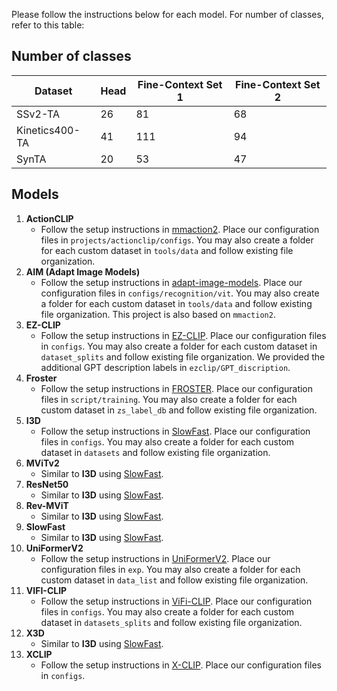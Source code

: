 Please follow the instructions below for each model. For number of classes, refer to this table:
## Number of classes

| Dataset    | Head | Fine-Context Set 1 | Fine-Context Set 2 |
|------------|--------------|--------------------|--------------------|
| SSv2-TA    | 26           | 81                 | 68                 |
| Kinetics400-TA | 41        | 111                | 94                 |
| SynTA      | 20           | 53                 | 47                 |

## Models
1. **ActionCLIP**
   - Follow the setup instructions in [mmaction2](https://github.com/open-mmlab/mmaction2). Place our configuration files in `projects/actionclip/configs`. You may also create a folder for each custom dataset in `tools/data` and follow existing file organization.
2. **AIM (Adapt Image Models)**
   - Follow the setup instructions in [adapt-image-models](https://github.com/taoyang1122/adapt-image-models). Place our configuration files in `configs/recognition/vit`. You may also create a folder for each custom dataset in `tools/data` and follow existing file organization. This project is also based on `mmaction2`.
3. **EZ-CLIP**
   - Follow the setup instructions in [EZ-CLIP](https://github.com/Shahzadnit/EZ-CLIP). Place our configuration files in `configs`. You may also create a folder for each custom dataset in `dataset_splits` and follow existing file organization. We provided the additional GPT description labels in `ezclip/GPT_discription`.
4. **Froster**
   - Follow the setup instructions in [FROSTER](https://github.com/Visual-AI/FROSTER). Place our configuration files in `script/training`. You may also create a folder for each custom dataset in `zs_label_db` and follow existing file organization.
5. **I3D**
   - Follow the setup instructions in [SlowFast](https://github.com/facebookresearch/SlowFast). Place our configuration files in `configs`. You may also create a folder for each custom dataset in `datasets` and follow existing file organization.
6. **MViTv2**
   - Similar to **I3D** using [SlowFast](https://github.com/facebookresearch/SlowFast).
7. **ResNet50**
   - Similar to **I3D** using [SlowFast](https://github.com/facebookresearch/SlowFast).
8. **Rev-MViT**
   - Similar to **I3D** using [SlowFast](https://github.com/facebookresearch/SlowFast).
9. **SlowFast**
   - Similar to **I3D** using [SlowFast](https://github.com/facebookresearch/SlowFast).
10. **UniFormerV2**
    - Follow the setup instructions in [UniFormerV2](https://github.com/OpenGVLab/UniFormerV2). Place our configuration files in `exp`. You may also create a folder for each custom dataset in `data_list` and follow existing file organization.
11. **VIFI-CLIP**
    - Follow the setup instructions in [ViFi-CLIP](https://github.com/muzairkhattak/ViFi-CLIP). Place our configuration files in `configs`. You may also create a folder for each custom dataset in `datasets_splits` and follow existing file organization.
12. **X3D**
    - Similar to **I3D** using [SlowFast](https://github.com/facebookresearch/SlowFast).
13. **XCLIP**
    - Follow the setup instructions in [X-CLIP](https://github.com/microsoft/VideoX/tree/master/X-CLIP). Place our configuration files in `configs`.
